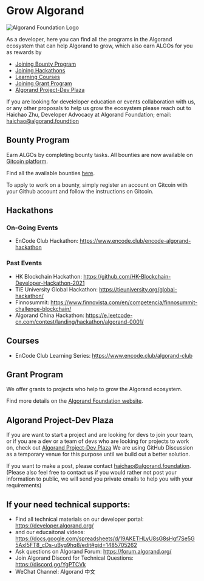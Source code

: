 # Grow Algorand

![Algorand Foundation Logo](img/logo.png)

As a developer, here you can find all the programs in the Algorand ecosystem that can help Algorand to grow, which also earn ALGOs for you as rewards by

- [Joining Bounty Program](#Bounty-Program)
- [Joining Hackathons](#Hackathons)
- [Learning Courses](#Courses)
- [Joining Grant Program](#Grant-Program)
- [Algorand Project-Dev Plaza](#Algorand-Project-Dev-Plaza)


If you are looking for develeloper education or events collaboration with us, or any other proposals to help us grow the ecosystem please reach out to Haichao Zhu, Developer Advocacy at Algorand Foundation; email: haichao@algorand.foundtion




## Bounty Program

Earn ALGOs by completing bounty tasks.
All bounties are now available on [Gitcoin platform](https://gitcoin.co/).

Find all the available bounties [here](https://gitcoin.co/explorer?network=mainnet&idx_status=open&applicants=ALL&order_by=null&org=algorand).

To apply to work on a bounty, simply register an account on Gitcoin with your Github account and follow the instructions on Gitcoin.


## Hackathons

### On-Going Events
* EnCode Club Hackathon: https://www.encode.club/encode-algorand-hackathon

### Past Events

* HK Blockchain Hackathon: https://github.com/HK-Blockchain-Developer-Hackathon-2021
* TiE University Global Hackathon: https://tieuniversity.org/global-hackathon/
* Finnosummit: https://www.finnovista.com/en/competencia/finnosummit-challenge-blockchain/
* Algorand China Hackathon: https://e.leetcode-cn.com/contest/landing/hackathon/algorand-0001/

## Courses

* EnCode Club Learning Series: https://www.encode.club/algorand-club


## Grant Program

We offer grants to projects who help to grow the Algorand ecosystem.

Find more details on the [Algorand Foundation website](https://algorand.foundation/grants-program).

## Algorand Project-Dev Plaza
If you are want to start a project and are looking for devs to join your team, or if you are a dev or a team of devs who are looking for projects to work on, check out [Algorand Project-Dev Plaza](https://github.com/algorandfoundation/grow-algorand/discussions)
We are using GitHub Discussion as a temporary venue for this purpose until we build out a better solution.

If you want to make a post, please contact haichao@algorand.foundation.
(Please also feel free to contact us if you would rather not post your information to public, we will send you private emails to help you with your requirements)


## If your need technical supports:


* Find all technical materials on our developer portal: https://developer.algorand.org/
* and our educaitonal videos: https://docs.google.com/spreadsheets/d/19AKETHLyU8sG8sHgf7Se5G5AxI5FT8_cDs-uByg9hq8/edit#gid=1485705262
* Ask questions on Algorand Forum: https://forum.algorand.org/
* Join Algorand Discord for Technical Questions: https://discord.gg/YgPTCVk
* WeChat Channel: Algorand 中文
